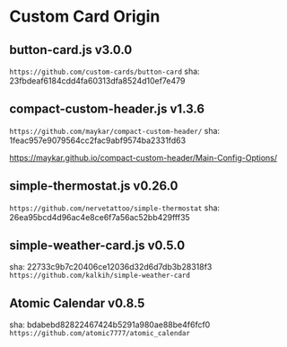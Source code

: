 # Custom Card Origin

## button-card.js v3.0.0

`https://github.com/custom-cards/button-card`
sha: 23fbdeaf6184cdd4fa60313dfa8524d10ef7e479

## compact-custom-header.js v1.3.6

`https://github.com/maykar/compact-custom-header/`
sha: 1feac957e9079564cc2fac9abf9574ba2331fd63

https://maykar.github.io/compact-custom-header/Main-Config-Options/

## simple-thermostat.js v0.26.0

`https://github.com/nervetattoo/simple-thermostat`
sha: 26ea95bcd4d96ac4e8ce6f7a56ac52bb429fff35

## simple-weather-card.js v0.5.0
sha: 22733c9b7c20406ce12036d32d6d7db3b28318f3
`https://github.com/kalkih/simple-weather-card`

## Atomic Calendar v0.8.5
sha: bdabebd82822467424b5291a980ae88be4f6fcf0
`https://github.com/atomic7777/atomic_calendar`
